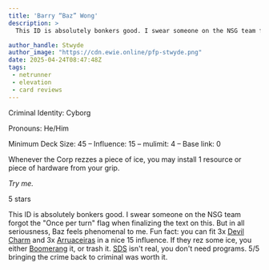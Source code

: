 ```yaml
---
title: 'Barry “Baz” Wong'
description: >
  This ID is absolutely bonkers good. I swear someone on the NSG team forgot the "Once per turn" flag when finalizing the text on this. But in all seriousness, Baz feels phenomenal to me. Fun fact: you can fit 3x Devil Charm and 3x Arruaceiras in a nice 15 influence. If they rez some ice, you either Boomerang it, or trash it. SDS isn't real, you don't need programs. 5/5 bringing the crime back to criminal was worth it.

author_handle: Stwyde
author_image: "https://cdn.ewie.online/pfp-stwyde.png"
date: 2025-04-24T08:47:48Z
tags:
 - netrunner
 - elevation
 - card reviews
---
```


<card-frame name="baz" side="runner" stars="5" src="https://cdn.ewie.online/20250424084650-Image.jpeg">

<div class="visually-hidden" id="card-name-baz">

Criminal Identity: Cyborg

Pronouns: He/Him

Minimum Deck Size: 45 – Influence: 15 – mulimit: 4 – Base link: 0

Whenever the Corp rezzes a piece of ice, you may install 1 resource or piece of hardware from your grip.

_Try me._

5 stars

</div>

</card-frame>

<script type="module" src="/assets/js/components/card-frame.js"></script>

This ID is absolutely bonkers good. I swear someone on the NSG team forgot the "Once per turn" flag when finalizing the text on this. But in all seriousness, Baz feels phenomenal to me. Fun fact: you can fit 3x [Devil Charm](https://netrunnerdb.com/en/card/26068) and 3x [Arruaceiras](https://netrunnerdb.com/en/card/34073) in a nice 15 influence. If they rez some ice, you either [Boomerang](https://netrunnerdb.com/en/card/26075) it, or trash it. [SDS](https://netrunnerdb.com/en/card/26056) isn't real, you don't need programs. 5/5 bringing the crime back to criminal was worth it.
